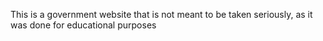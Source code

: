 This is a government website that is not meant to be taken seriously, as it was done for educational purposes
